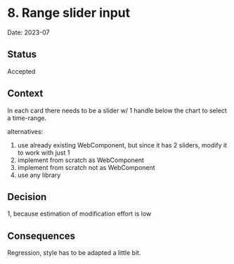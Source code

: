 # 8. Range slider input

Date: 2023-07

## Status

Accepted

## Context

In each card there needs to be a slider w/ 1 handle below the chart to select a time-range.

alternatives:

1. use already existing WebComponent, but since it has 2 sliders, modify it to work with just 1
2. implement from scratch as WebComponent
3. implement from scratch not as WebComponent
4. use any library

## Decision

1, because estimation of modification effort is low

## Consequences

Regression, style has to be adapted a little bit.
